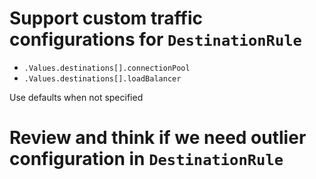 # Support custom traffic configurations for `DestinationRule`

- `.Values.destinations[].connectionPool` 
- `.Values.destinations[].loadBalancer`

Use defaults when not specified

# Review and think if we need outlier configuration in `DestinationRule` 